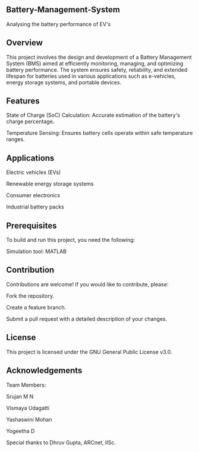 ## Battery-Management-System
Analysing the battery performance of EV's

## Overview
This project involves the design and development of a Battery Management System (BMS) aimed at efficiently monitoring, managing, and optimizing battery performance. The system ensures safety, reliability, and extended lifespan for batteries used in various applications such as e-vehicles, energy storage systems, and portable devices.

## Features

State of Charge (SoC) Calculation: Accurate estimation of the battery's charge percentage.

Temperature Sensing: Ensures battery cells operate within safe temperature ranges.

## Applications
Electric vehicles (EVs)

Renewable energy storage systems

Consumer electronics

Industrial battery packs

## Prerequisites
To build and run this project, you need the following:

Simulation tool: MATLAB 

## Contribution
Contributions are welcome! If you would like to contribute, please:

Fork the repository.

Create a feature branch.

Submit a pull request with a detailed description of your changes.

## License
This project is licensed under the GNU General Public License v3.0.

## Acknowledgements
Team Members: 

Srujan M N 

Vismaya Udagatti

Yashaswini Mohan

Yogeetha D


Special thanks to Dhruv Gupta, ARCnet, IISc.

